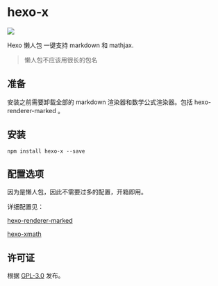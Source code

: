 # hexo-x

[![](https://img.shields.io/npm/v/hexo-x.svg?style=flat-square)](https://www.npmjs.com/package/hexo-x)

Hexo 懒人包 一键支持 markdown 和 mathjax.

> 懒人包不应该用很长的包名


## 准备

安装之前需要卸载全部的 markdown 渲染器和数学公式渲染器。包括 hexo-renderer-marked 。

## 安装

```shell
npm install hexo-x --save
```


## 配置选项

因为是懒人包，因此不需要过多的配置，开箱即用。

详细配置见：

[hexo-renderer-marked](https://github.com/hexojs/hexo-renderer-marked) 

[hexo-xmath](https://github.com/MHuiG/hexo-xmath/)


## 许可证

根据 [GPL-3.0](https://github.com/MHuiG/hexo-xmath/blob/main/LICENSE) 发布。
